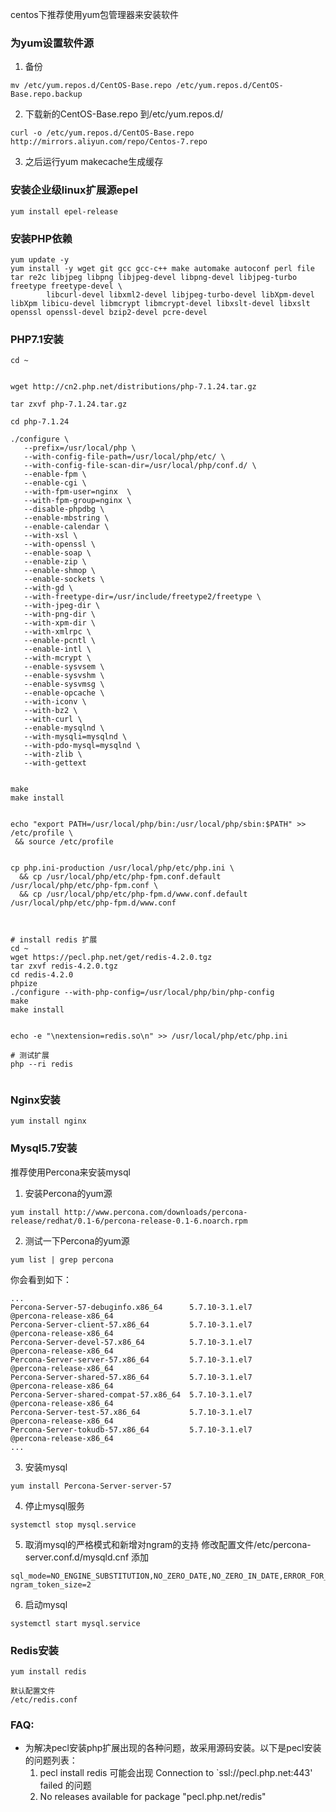 centos下推荐使用yum包管理器来安装软件

### 为yum设置软件源

1. 备份
```
mv /etc/yum.repos.d/CentOS-Base.repo /etc/yum.repos.d/CentOS-Base.repo.backup
```

2. 下载新的CentOS-Base.repo 到/etc/yum.repos.d/

```
curl -o /etc/yum.repos.d/CentOS-Base.repo http://mirrors.aliyun.com/repo/Centos-7.repo
```
3. 之后运行yum makecache生成缓存

### 安装企业级linux扩展源epel
```
yum install epel-release

```

### 安装PHP依赖
```
yum update -y
yum install -y wget git gcc gcc-c++ make automake autoconf perl file tar re2c libjpeg libpng libjpeg-devel libpng-devel libjpeg-turbo freetype freetype-devel \
        libcurl-devel libxml2-devel libjpeg-turbo-devel libXpm-devel libXpm libicu-devel libmcrypt libmcrypt-devel libxslt-devel libxslt openssl openssl-devel bzip2-devel pcre-devel
```


### PHP7.1安装
```
cd ~


wget http://cn2.php.net/distributions/php-7.1.24.tar.gz

tar zxvf php-7.1.24.tar.gz

cd php-7.1.24

./configure \
   --prefix=/usr/local/php \
   --with-config-file-path=/usr/local/php/etc/ \
   --with-config-file-scan-dir=/usr/local/php/conf.d/ \
   --enable-fpm \
   --enable-cgi \
   --with-fpm-user=nginx  \
   --with-fpm-group=nginx \
   --disable-phpdbg \
   --enable-mbstring \
   --enable-calendar \
   --with-xsl \
   --with-openssl \
   --enable-soap \
   --enable-zip \
   --enable-shmop \
   --enable-sockets \
   --with-gd \
   --with-freetype-dir=/usr/include/freetype2/freetype \
   --with-jpeg-dir \
   --with-png-dir \
   --with-xpm-dir \
   --with-xmlrpc \
   --enable-pcntl \
   --enable-intl \
   --with-mcrypt \
   --enable-sysvsem \
   --enable-sysvshm \
   --enable-sysvmsg \
   --enable-opcache \
   --with-iconv \
   --with-bz2 \
   --with-curl \
   --enable-mysqlnd \
   --with-mysqli=mysqlnd \
   --with-pdo-mysql=mysqlnd \
   --with-zlib \
   --with-gettext


make
make install


echo "export PATH=/usr/local/php/bin:/usr/local/php/sbin:$PATH" >> /etc/profile \
 && source /etc/profile


cp php.ini-production /usr/local/php/etc/php.ini \
  && cp /usr/local/php/etc/php-fpm.conf.default /usr/local/php/etc/php-fpm.conf \
  && cp /usr/local/php/etc/php-fpm.d/www.conf.default /usr/local/php/etc/php-fpm.d/www.conf



# install redis 扩展
cd ~
wget https://pecl.php.net/get/redis-4.2.0.tgz
tar zxvf redis-4.2.0.tgz
cd redis-4.2.0
phpize
./configure --with-php-config=/usr/local/php/bin/php-config
make
make install


echo -e "\nextension=redis.so\n" >> /usr/local/php/etc/php.ini

# 测试扩展
php --ri redis


```

### Nginx安装
```
yum install nginx
```


### Mysql5.7安装
推荐使用Percona来安装mysql
1. 安装Percona的yum源
```
yum install http://www.percona.com/downloads/percona-release/redhat/0.1-6/percona-release-0.1-6.noarch.rpm
```
2. 测试一下Percona的yum源
```
yum list | grep percona
```
你会看到如下：
```
...
Percona-Server-57-debuginfo.x86_64      5.7.10-3.1.el7                 @percona-release-x86_64
Percona-Server-client-57.x86_64         5.7.10-3.1.el7                 @percona-release-x86_64
Percona-Server-devel-57.x86_64          5.7.10-3.1.el7                 @percona-release-x86_64
Percona-Server-server-57.x86_64         5.7.10-3.1.el7                 @percona-release-x86_64
Percona-Server-shared-57.x86_64         5.7.10-3.1.el7                 @percona-release-x86_64
Percona-Server-shared-compat-57.x86_64  5.7.10-3.1.el7                 @percona-release-x86_64
Percona-Server-test-57.x86_64           5.7.10-3.1.el7                 @percona-release-x86_64
Percona-Server-tokudb-57.x86_64         5.7.10-3.1.el7                 @percona-release-x86_64
...
```
3. 安装mysql
```
yum install Percona-Server-server-57
```
4. 停止mysql服务
```
systemctl stop mysql.service
```
5. 取消mysql的严格模式和新增对ngram的支持
修改配置文件/etc/percona-server.conf.d/mysqld.cnf
添加
```
sql_mode=NO_ENGINE_SUBSTITUTION,NO_ZERO_DATE,NO_ZERO_IN_DATE,ERROR_FOR_DIVISION_BY_ZERO,NO_AUTO_CREATE_USER
ngram_token_size=2
```

6. 启动mysql
```
systemctl start mysql.service
```


### Redis安装
```
yum install redis

默认配置文件
/etc/redis.conf
```




### FAQ:
- 为解决pecl安装php扩展出现的各种问题，故采用源码安装。以下是pecl安装的问题列表：
    1. pecl install redis  可能会出现 Connection to `ssl://pecl.php.net:443' failed 的问题
    2. No releases available for package "pecl.php.net/redis"
